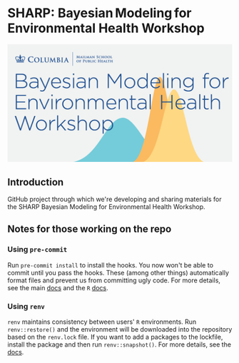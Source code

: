 # SHARP: Bayesian Modeling for Environmental Health Workshop

![](images/bmeh-1200x630.jpg)

## Introduction

GitHub project through which we're developing and sharing materials for the SHARP Bayesian Modeling for Environmental Health Workshop.

## Notes for those working on the repo

### Using `pre-commit`

Run `pre-commit install` to install the hooks.
You now won't be able to commit until you pass the hooks.
These (among other things) automatically format files and prevent us from committing ugly code.
For more details, see the main [docs](https://pre-commit.com/) and the `R` [docs](https://lorenzwalthert.github.io/precommit/).

### Using `renv`

`renv` maintains consistency between users' `R` environments.
Run `renv::restore()` and the environment will be downloaded into the repository based on the `renv.lock` file.
If you want to add a packages to the lockfile, install the package and then run `renv::snapshot()`.
For more details, see the [docs](https://rstudio.github.io/renv/articles/renv.html).
